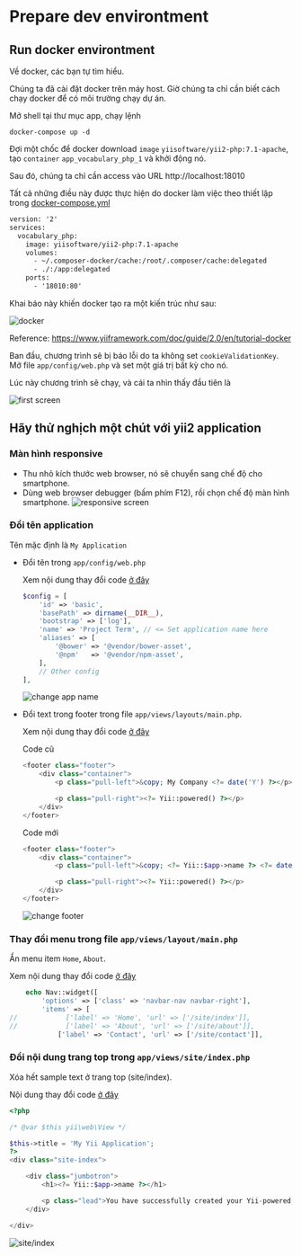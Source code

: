 # Prepare dev environtment

## Run docker environtment

Về docker, các bạn tự tìm hiểu.

Chúng ta đã cài đặt docker trên máy host.
Giờ chúng ta chỉ cần biết cách chạy docker để có môi trường chạy dự án.

Mở shell tại thư mục app, chạy lệnh
```shell
docker-compose up -d
```

Đợi một chốc để docker download `image` `yiisoftware/yii2-php:7.1-apache`, tạo `container` `app_vocabulary_php_1` và khởi động nó.

Sau đó, chúng ta chỉ cần access vào URL http://localhost:18010

Tất cả những điều này được thực hiện do docker làm việc theo thiết lập trong [docker-compose.yml](../../src/app/docker-compose.yml)
```xml
version: '2'
services:
  vocabulary_php:
    image: yiisoftware/yii2-php:7.1-apache
    volumes:
      - ~/.composer-docker/cache:/root/.composer/cache:delegated
      - ./:/app:delegated
    ports:
      - '18010:80'
```

Khai báo này khiến docker tạo ra một kiến trúc như sau:

![docker](material/ProjectPlan.png)

Reference: https://www.yiiframework.com/doc/guide/2.0/en/tutorial-docker

Ban đầu, chương trình sẽ bị báo lỗi do ta không set `cookieValidationKey`. Mở file `app/config/web.php` và set một giá trị bất kỳ cho nó.

Lúc này chương trình sẽ chạy, và cái ta nhìn thấy đầu tiên là

![first screen](material/firstScreen.png)

## Hãy thử nghịch một chút với yii2 application

### Màn hình responsive

* Thu nhỏ kích thước web browser, nó sẽ chuyển sang chế độ cho smartphone.
* Dùng web browser debugger (bấm phím F12), rồi chọn chế độ màn hình smartphone.
![responsive screen](material/responsiveScreen.png)

### Đổi tên application

Tên mặc định là `My Application`
* Đổi tên trong `app/config/web.php`

  Xem nội dung thay đổi code [ở đây](https://github.com/umbalaconmeogia/training-development-skill-for-brse-2/commit/9adfd0ce4c0148701a344f19d653fe019426c646#diff-4417df72dc0a3136040400927ecfa5daR10)

  ```php
  $config = [
      'id' => 'basic',
      'basePath' => dirname(__DIR__),
      'bootstrap' => ['log'],
      'name' => 'Project Term', // <= Set application name here
      'aliases' => [
          '@bower' => '@vendor/bower-asset',
          '@npm'   => '@vendor/npm-asset',
      ],
      // Other config
  ],
  ```
  ![change app name](material/changeAppName.png)
* Đổi text trong footer trong file `app/views/layouts/main.php`.

  Xem nội dung thay đổi code [ở đây](https://github.com/umbalaconmeogia/training-development-skill-for-brse-2/commit/9adfd0ce4c0148701a344f19d653fe019426c646#diff-1dc80ad43ca49b41fb43d54a0042e629R72)

  Code cũ
  ```php
  <footer class="footer">
      <div class="container">
          <p class="pull-left">&copy; My Company <?= date('Y') ?></p>

          <p class="pull-right"><?= Yii::powered() ?></p>
      </div>
  </footer>
  ```
  Code mới
  ```php
  <footer class="footer">
      <div class="container">
          <p class="pull-left">&copy; <?= Yii::$app->name ?> <?= date('Y') ?></p>

          <p class="pull-right"><?= Yii::powered() ?></p>
      </div>
  </footer>
  ```
  ![change footer](material/changeFooter.png)

### Thay đổi menu trong file `app/views/layout/main.php`

Ẩn menu item `Home`, `About`.

Xem nội dung thay đổi code [ở đây](https://github.com/umbalaconmeogia/training-development-skill-for-brse-2/commit/9adfd0ce4c0148701a344f19d653fe019426c646#diff-1dc80ad43ca49b41fb43d54a0042e629R41)

```php
    echo Nav::widget([
        'options' => ['class' => 'navbar-nav navbar-right'],
        'items' => [
//            ['label' => 'Home', 'url' => ['/site/index']],
//            ['label' => 'About', 'url' => ['/site/about']],
            ['label' => 'Contact', 'url' => ['/site/contact']],
```

### Đổi nội dung trang top trong `app/views/site/index.php`

Xóa hết sample text ở trang top (site/index).

Nội dung thay đổi code [ở đây](https://github.com/umbalaconmeogia/training-development-skill-for-brse-2/commit/9adfd0ce4c0148701a344f19d653fe019426c646#diff-ecf7e706799b158fdbe2525fde943d6e)

```php
<?php

/* @var $this yii\web\View */

$this->title = 'My Yii Application';
?>
<div class="site-index">

    <div class="jumbotron">
        <h1><?= Yii::$app->name ?></h1>

        <p class="lead">You have successfully created your Yii-powered application.</p>
    </div>

</div>
```
![site/index](material/changeTopPage.png)